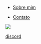 <!doctype html>
<html>
  <link rel="stylesheet" href="daniel.css">
<head>
  <title>Daniel Melo</title>
</head>
<body>
<nav>
  <ul>
    <li>
    <a href="sobre-mim.html">Sobre mim</a>
    </li>
  </ul>
  <ul>
    <li>
     <a href="contato.html">Contato</a>
    </li>
  </ul>
</nav>
<footer>
    <a href="https://discord.gg/EBtNrces" target="_blank" rel="noreferrer noopenener">
  <img src="PROJETIN.HTML/imagens/discord.jpg">  
    <p>discord</p>
  </a>
  
  
</footer>
</body>
</html>

